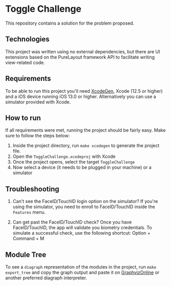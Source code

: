 # Toggle Challenge
This repository contains a solution for the problem proposed.

## Technologies
This project was written using no external dependencies, but there are UI extensions based on the PureLayout framework API to facilitate writing view-related code. 

## Requirements
To be able to run this project you'll need [XcodeGen](https://github.com/yonaskolb/XcodeGen), Xcode (12.5 or higher) and a iOS device running iOS 13.0 or higher. Alternatively you can use a simulator provided with Xcode.

## How to run
If all requirements were met, running the project should be fairly easy. Make sure to follow the steps below:

1. Inside the project directory, run `make xcodegen` to generate the project file.
2. Open the `ToggleChallenge.xcodeproj` with Xcode
3. Once the project opens, select the target `ToggleChallenge`
4. Now select a device (it needs to be plugged in your machine) or a simulator

## Troubleshooting
1. Can't see the FaceID/TouchID login option on the simulator?
	If you're using the simulator, you need to enroll to FaceID/TouchID inside the `Features` menu.

2. Can get past the FaceID/TouchID check?
	Once you have FaceID/TouchID, the app will validate you biometry credentials. To simulate a successful check, use the following shortcut: Option + Command + M

## Module Tree
To see a `diagraph` representation of the modules in the project, run `make export_tree` and copy the graph output and paste it on [GraphvizOnline](https://dreampuf.github.io/GraphvizOnline) or another preferred diagraph interpreter.
